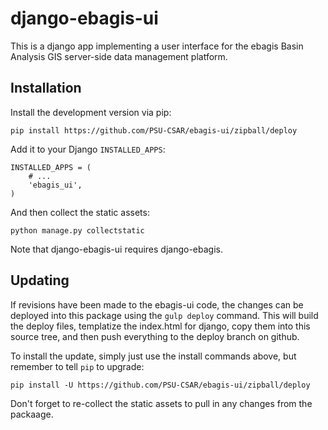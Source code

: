 django-ebagis-ui
================

This is a django app implementing a user interface for the
ebagis Basin Analysis GIS server-side data management platform.


Installation
------------

Install the development version via pip:

    pip install https://github.com/PSU-CSAR/ebagis-ui/zipball/deploy 

Add it to your Django `INSTALLED_APPS`:

    INSTALLED_APPS = (
        # ...
        'ebagis_ui',
    )

And then collect the static assets:

    python manage.py collectstatic

Note that django-ebagis-ui requires django-ebagis.


Updating
--------

If revisions have been made to the ebagis-ui code, the changes can be deployed
into this package using the `gulp deploy` command. This will build the deploy
files, templatize the index.html for django, copy them into this source tree,
and then push everything to the deploy branch on github.

To install the update, simply just use the install commands above, but remember
to tell `pip` to upgrade:

    pip install -U https://github.com/PSU-CSAR/ebagis-ui/zipball/deploy

Don't forget to re-collect the static assets to pull in any changes from the packaage.

